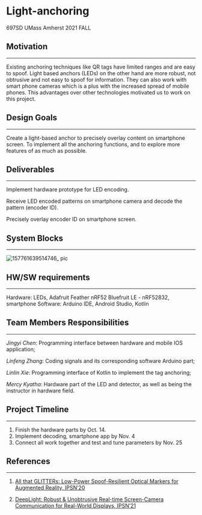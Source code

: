 # Light-anchoring
697SD UMass Amherst 2021 FALL



## Motivation
--------
Existing anchoring techniques like QR tags have limited ranges and are easy to spoof. Light based anchors (LEDs) on the other hand are more robust, not obtrusive and not easy to spoof for information. They can also work with smart phone cameras which is a plus with the increased spread of mobile phones. This advantages over other technologies motivated us to work on this project.

## Design Goals
--------
Create a light-based anchor to precisely overlay content on smartphone screen.
To implement all the anchoring functions, and to explore more features of as much as possible.

## Deliverables
--------
Implement hardware prototype for LED encoding.

Receive LED encoded patterns on smartphone camera and decode the pattern (encoder ID).

Precisely overlay encoder ID on smartphone screen.

## System Blocks
--------
![157761639514746_ pic](https://user-images.githubusercontent.com/50798240/146076767-48db1539-90ec-496c-bad4-c9436eb7f591.jpg)


## HW/SW requirements
--------
Hardware: LEDs, Adafruit Feather nRF52 Bluefruit LE - nRF52832, smartphone
Software: Arduino IDE, Android Studio, Kotlin

## Team Members Responsibilities
--------
*Jingyi Chen*: Programming interface between hardware and mobile IOS application;   

*Linfeng Zhang*:  Coding signals and its corresponding software Arduino part;   

*Linlin Xie*: Programming interface of Kotlin to implement the tag anchoring;   

*Mercy Kyatha*: Hardware part of the LED and detector, as well as being the instructor in hardware field.   


## Project Timeline
--------
1. Finish the hardware parts by Oct. 14.
2. Implement decoding, smartphone app by Nov. 4
3. Connect all work together and test and tune parameters by Nov. 25

## References
--------
1. [All that GLITTERs: Low-Power Spoof-Resilient Optical Markers for Augmented Reality, IPSN’20](https://users.ece.cmu.edu/~vsekar/assets/pdf/ipsn20_glitter.pdf)

2. [DeepLight: Robust & Unobtrusive Real-time Screen-Camera Communication for Real-World Displays, IPSN’21](https://arxiv.org/pdf/2105.05092.pdf)

